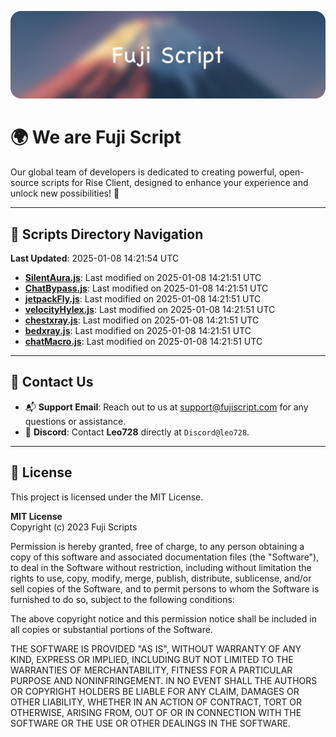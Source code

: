 ![Banner](.github/b.webp)

# 🌍 **We are Fuji Script**

Our global team of developers is dedicated to creating powerful, open-source scripts for Rise Client, designed to enhance your experience and unlock new possibilities! 🌟

---
<!-- SCRIPTS_NAVIGATION_START -->
## 📂 **Scripts Directory Navigation**

**Last Updated**: 2025-01-08 14:21:54 UTC

- **[SilentAura.js](scripts/SilentAura.js)**: Last modified on 2025-01-08 14:21:51 UTC
- **[ChatBypass.js](scripts/ChatBypass.js)**: Last modified on 2025-01-08 14:21:51 UTC
- **[jetpackFly.js](scripts/jetpackFly.js)**: Last modified on 2025-01-08 14:21:51 UTC
- **[velocityHylex.js](scripts/velocityHylex.js)**: Last modified on 2025-01-08 14:21:51 UTC
- **[chestxray.js](scripts/chestxray.js)**: Last modified on 2025-01-08 14:21:51 UTC
- **[bedxray.js](scripts/bedxray.js)**: Last modified on 2025-01-08 14:21:51 UTC
- **[chatMacro.js](scripts/chatMacro.js)**: Last modified on 2025-01-08 14:21:51 UTC

<!-- SCRIPTS_NAVIGATION_END -->

---

## 💬 **Contact Us**  
- 📬 **Support Email**: Reach out to us at [support@fujiscript.com](mailto:support@fujiscript.com) for any questions or assistance.  
- 💬 **Discord**: Contact **Leo728** directly at `Discord@leo728`.

---

## 📜 **License**

This project is licensed under the MIT License.  

**MIT License**  
Copyright (c) 2023 Fuji Scripts  

Permission is hereby granted, free of charge, to any person obtaining a copy of this software and associated documentation files (the "Software"), to deal in the Software without restriction, including without limitation the rights to use, copy, modify, merge, publish, distribute, sublicense, and/or sell copies of the Software, and to permit persons to whom the Software is furnished to do so, subject to the following conditions:  

The above copyright notice and this permission notice shall be included in all copies or substantial portions of the Software.  

THE SOFTWARE IS PROVIDED "AS IS", WITHOUT WARRANTY OF ANY KIND, EXPRESS OR IMPLIED, INCLUDING BUT NOT LIMITED TO THE WARRANTIES OF MERCHANTABILITY, FITNESS FOR A PARTICULAR PURPOSE AND NONINFRINGEMENT. IN NO EVENT SHALL THE AUTHORS OR COPYRIGHT HOLDERS BE LIABLE FOR ANY CLAIM, DAMAGES OR OTHER LIABILITY, WHETHER IN AN ACTION OF CONTRACT, TORT OR OTHERWISE, ARISING FROM, OUT OF OR IN CONNECTION WITH THE SOFTWARE OR THE USE OR OTHER DEALINGS IN THE SOFTWARE.  
